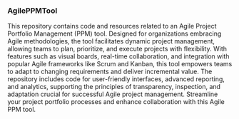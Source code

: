 ### AgilePPMTool

This repository contains code and resources related to an Agile Project Portfolio Management (PPM) tool. Designed for organizations embracing Agile methodologies, the tool facilitates dynamic project management, allowing teams to plan, prioritize, and execute projects with flexibility. With features such as visual boards, real-time collaboration, and integration with popular Agile frameworks like Scrum and Kanban, this tool empowers teams to adapt to changing requirements and deliver incremental value. The repository includes code for user-friendly interfaces, advanced reporting, and analytics, supporting the principles of transparency, inspection, and adaptation crucial for successful Agile project management. Streamline your project portfolio processes and enhance collaboration with this Agile PPM tool.
